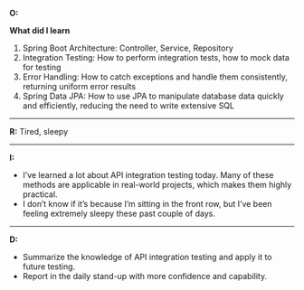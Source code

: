 **O:**

**What did I learn**

1. Spring Boot Architecture: Controller, Service, Repository
2. Integration Testing: How to perform integration tests, how to mock data for testing
3. Error Handling: How to catch exceptions and handle them consistently, returning uniform error results
4. Spring Data JPA: How to use JPA to manipulate database data quickly and efficiently, reducing the need to write extensive SQL

---

**R:** Tired, sleepy

---

**I:**

- I’ve learned a lot about API integration testing today. Many of these methods are applicable in real-world projects, which makes them highly practical.
- I don’t know if it’s because I’m sitting in the front row, but I’ve been feeling extremely sleepy these past couple of days.

---

**D:**

- Summarize the knowledge of API integration testing and apply it to future testing.
- Report in the daily stand-up with more confidence and capability.